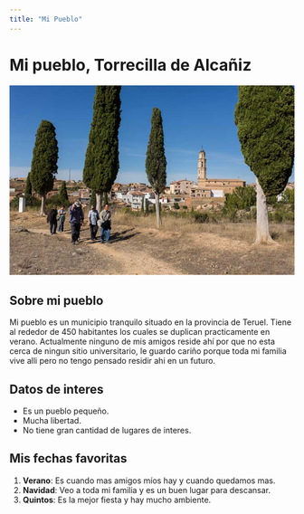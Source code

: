```yaml
---
title: "Mi Pueblo"
---
```


# Mi pueblo, Torrecilla de Alcañiz

![Imagen de Miguel](torrecilla.jpg)

## Sobre mi pueblo

Mi pueblo es un municipio tranquilo situado en la provincia de Teruel. Tiene al rededor de 450 habitantes los cuales se duplican practicamente en verano. Actualmente ninguno de mis amigos reside ahí por que no esta cerca de ningun sitio universitario, le guardo cariño porque toda mi familia vive alli pero no tengo pensado residir ahi en un futuro.

## Datos de interes

- Es un pueblo pequeño.
- Mucha libertad.
- No tiene gran cantidad de lugares de interes.

## Mis fechas favoritas

1. **Verano**: Es cuando mas amigos míos hay y cuando quedamos mas.
2. **Navidad**: Veo a toda mi familia y es un buen lugar para descansar.
3. **Quintos**: Es la mejor fiesta y hay mucho ambiente.
